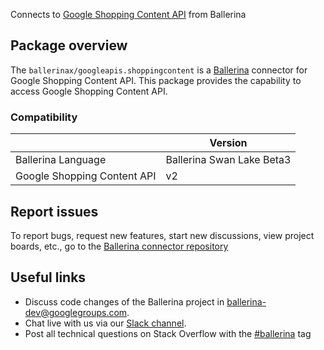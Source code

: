 Connects to [Google Shopping Content API](https://developers.google.com/shopping-content/reference/rest/v2.1) from Ballerina

## Package overview
The `ballerinax/googleapis.shoppingcontent` is a [Ballerina](https://ballerina.io/) connector for Google Shopping Content API.
This package provides the capability to access Google Shopping Content API.

### Compatibility
|                                   | Version                         |
|-----------------------------------|---------------------------------|
| Ballerina Language                | Ballerina Swan Lake Beta3       | 
| Google Shopping Content API       | v2                              |

## Report issues
To report bugs, request new features, start new discussions, view project boards, etc., go to the [Ballerina connector repository](https://github.com/ballerina-platform/ballerinax-openapi-connectors)

## Useful links
- Discuss code changes of the Ballerina project in [ballerina-dev@googlegroups.com](mailto:ballerina-dev@googlegroups.com).
- Chat live with us via our [Slack channel](https://ballerina.io/community/slack/).
- Post all technical questions on Stack Overflow with the [#ballerina](https://stackoverflow.com/questions/tagged/ballerina) tag
